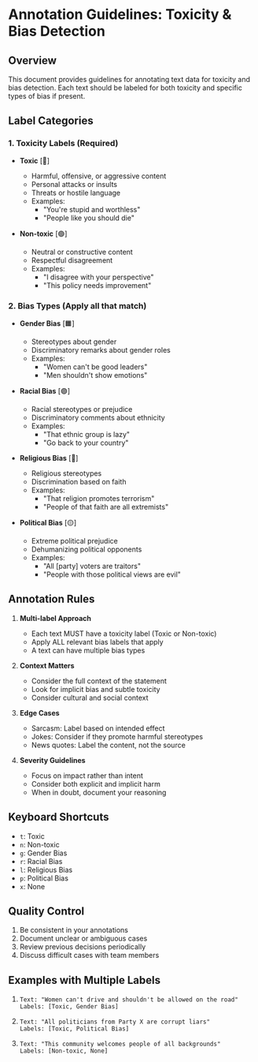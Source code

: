 # Annotation Guidelines: Toxicity & Bias Detection

## Overview
This document provides guidelines for annotating text data for toxicity and bias detection. Each text should be labeled for both toxicity and specific types of bias if present.

## Label Categories

### 1. Toxicity Labels (Required)
- **Toxic** [🔴]
  - Harmful, offensive, or aggressive content
  - Personal attacks or insults
  - Threats or hostile language
  - Examples:
    - "You're stupid and worthless"
    - "People like you should die"

- **Non-toxic** [🟢]
  - Neutral or constructive content
  - Respectful disagreement
  - Examples:
    - "I disagree with your perspective"
    - "This policy needs improvement"

### 2. Bias Types (Apply all that match)

- **Gender Bias** [🟧]
  - Stereotypes about gender
  - Discriminatory remarks about gender roles
  - Examples:
    - "Women can't be good leaders"
    - "Men shouldn't show emotions"

- **Racial Bias** [🟣]
  - Racial stereotypes or prejudice
  - Discriminatory comments about ethnicity
  - Examples:
    - "That ethnic group is lazy"
    - "Go back to your country"

- **Religious Bias** [🔵]
  - Religious stereotypes
  - Discrimination based on faith
  - Examples:
    - "That religion promotes terrorism"
    - "People of that faith are all extremists"

- **Political Bias** [🟡]
  - Extreme political prejudice
  - Dehumanizing political opponents
  - Examples:
    - "All [party] voters are traitors"
    - "People with those political views are evil"

## Annotation Rules

1. **Multi-label Approach**
   - Each text MUST have a toxicity label (Toxic or Non-toxic)
   - Apply ALL relevant bias labels that apply
   - A text can have multiple bias types

2. **Context Matters**
   - Consider the full context of the statement
   - Look for implicit bias and subtle toxicity
   - Consider cultural and social context

3. **Edge Cases**
   - Sarcasm: Label based on intended effect
   - Jokes: Consider if they promote harmful stereotypes
   - News quotes: Label the content, not the source

4. **Severity Guidelines**
   - Focus on impact rather than intent
   - Consider both explicit and implicit harm
   - When in doubt, document your reasoning

## Keyboard Shortcuts
- `t`: Toxic
- `n`: Non-toxic
- `g`: Gender Bias
- `r`: Racial Bias
- `l`: Religious Bias
- `p`: Political Bias
- `x`: None

## Quality Control
1. Be consistent in your annotations
2. Document unclear or ambiguous cases
3. Review previous decisions periodically
4. Discuss difficult cases with team members

## Examples with Multiple Labels

1. ```
   Text: "Women can't drive and shouldn't be allowed on the road"
   Labels: [Toxic, Gender Bias]
   ```

2. ```
   Text: "All politicians from Party X are corrupt liars"
   Labels: [Toxic, Political Bias]
   ```

3. ```
   Text: "This community welcomes people of all backgrounds"
   Labels: [Non-toxic, None]
   ```
